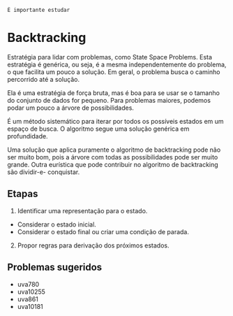    É importante estudar

# Backtracking

Estratégia para lidar com problemas, como State Space Problems. Esta estratégia
é genérica, ou seja, é a mesma independentemente do problema, o que facilita um
pouco a solução. Em geral, o problema busca o caminho percorrido até a solução.

Ela é uma estratégia de força bruta, mas é boa para se usar se o tamanho do
conjunto de dados for pequeno. Para problemas maiores, podemos podar um pouco
a árvore de possibilidades.

É um método sistemático para iterar por todos os possíveis estados em um espaço
de busca. O algoritmo segue uma solução genérica em profundidade.

Uma solução que aplica puramente o algoritmo de backtracking pode não ser muito
bom, pois a árvore com todas as possibilidades pode ser muito grande. Outra
eurística que pode contribuir no algoritmo de backtracking são dividir-e-
conquistar.

Etapas
------

1. Identificar uma representação para o estado.
  + Considerar o estado inicial.
  + Considerar o estado final ou criar uma condição de parada.
2. Propor regras para derivação dos próximos estados.

Problemas sugeridos
-------------------
+ uva780
+ uva10255
+ uva861
+ uva10181
